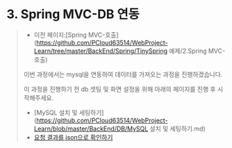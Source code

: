 # 3. Spring MVC-DB 연동

> - 이전 페이지:[Spring MVC-호출](https://github.com/PCloud63514/WebProject-Learn/tree/master/BackEnd/Spring/TinySpring 예제/2.Spring MVC-호출)
>
> 이번 과정에서는 mysql을 연동하여 데이터를 가져오는 과정을 진행하겠습니다.
>
> 이 과정을 진행하기 전 db 셋팅 및 화면 설정을 위해 아래의 페이지를 진행 후 시작해주세요.
>
> - [MySQL 설치 및 세팅하기](https://github.com/PCloud63514/WebProject-Learn/blob/master/BackEnd/DB/MySQL 설치 및 세팅하기.md)
> - [요청 결과를 json으로 확인하기]()



